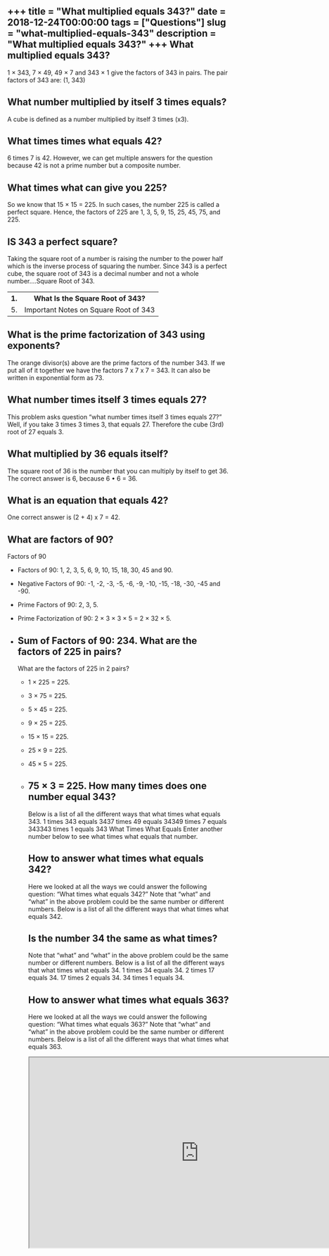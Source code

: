 +++
title = "What multiplied equals 343?"
date = 2018-12-24T00:00:00
tags = ["Questions"]
slug = "what-multiplied-equals-343"
description = "What multiplied equals 343?"
+++
What multiplied equals 343?
---------------------------

1 × 343, 7 × 49, 49 × 7 and 343 × 1 give the factors of 343 in pairs. The pair factors of 343 are: (1, 343)

What number multiplied by itself 3 times equals?
------------------------------------------------

A cube is defined as a number multiplied by itself 3 times (x3).

What times times what equals 42?
--------------------------------

6 times 7 is 42. However, we can get multiple answers for the question because 42 is not a prime number but a composite number.

What times what can give you 225?
---------------------------------

So we know that 15 × 15 = 225. In such cases, the number 225 is called a perfect square. Hence, the factors of 225 are 1, 3, 5, 9, 15, 25, 45, 75, and 225.

IS 343 a perfect square?
------------------------

Taking the square root of a number is raising the number to the power half which is the inverse process of squaring the number. Since 343 is a perfect cube, the square root of 343 is a decimal number and not a whole number….Square Root of 343.

<table><tr><th>1.</th><th>What Is the Square Root of 343?</th></tr><tr><td>5.</td><td>Important Notes on Square Root of 343</td></tr></table>

What is the prime factorization of 343 using exponents?
-------------------------------------------------------

The orange divisor(s) above are the prime factors of the number 343. If we put all of it together we have the factors 7 x 7 x 7 = 343. It can also be written in exponential form as 73.

What number times itself 3 times equals 27?
-------------------------------------------

This problem asks question “what number times itself 3 times equals 27?” Well, if you take 3 times 3 times 3, that equals 27. Therefore the cube (3rd) root of 27 equals 3.

What multiplied by 36 equals itself?
------------------------------------

The square root of 36 is the number that you can multiply by itself to get 36. The correct answer is 6, because 6 • 6 = 36.

What is an equation that equals 42?
-----------------------------------

One correct answer is (2 + 4) x 7 = 42.

What are factors of 90?
-----------------------

Factors of 90

- Factors of 90: 1, 2, 3, 5, 6, 9, 10, 15, 18, 30, 45 and 90.
- Negative Factors of 90: -1, -2, -3, -5, -6, -9, -10, -15, -18, -30, -45 and -90.
- Prime Factors of 90: 2, 3, 5.
- Prime Factorization of 90: 2 × 3 × 3 × 5 = 2 × 32 × 5.
- Sum of Factors of 90: 234. What are the factors of 225 in pairs?
    -------------------------------------
    
    What are the factors of 225 in 2 pairs?
    
    
    - 1 × 225 = 225.
    - 3 × 75 = 225.
    - 5 × 45 = 225.
    - 9 × 25 = 225.
    - 15 × 15 = 225.
    - 25 × 9 = 225.
    - 45 × 5 = 225.
    - 75 × 3 = 225. How many times does one number equal 343?
        -----------------------------------------
        
        Below is a list of all the different ways that what times what equals 343. 1 times 343 equals 3437 times 49 equals 34349 times 7 equals 343343 times 1 equals 343 What Times What Equals Enter another number below to see what times what equals that number.
        
        How to answer what times what equals 342?
        -----------------------------------------
        
        Here we looked at all the ways we could answer the following question: “What times what equals 342?” Note that “what” and “what” in the above problem could be the same number or different numbers. Below is a list of all the different ways that what times what equals 342.
        
        Is the number 34 the same as what times?
        ----------------------------------------
        
        Note that “what” and “what” in the above problem could be the same number or different numbers. Below is a list of all the different ways that what times what equals 34. 1 times 34 equals 34. 2 times 17 equals 34. 17 times 2 equals 34. 34 times 1 equals 34.
        
        How to answer what times what equals 363?
        -----------------------------------------
        
        Here we looked at all the ways we could answer the following question: “What times what equals 363?” Note that “what” and “what” in the above problem could be the same number or different numbers. Below is a list of all the different ways that what times what equals 363.
        
        <iframe allow="accelerometer; autoplay; clipboard-write; encrypted-media; gyroscope; picture-in-picture" allowfullscreen="" class="__youtube_prefs__  epyt-is-override  no-lazyload" data-no-lazy="1" data-origheight="433" data-origwidth="770" data-skipgform_ajax_framebjll="" height="433" id="_ytid_82460" loading="lazy" src="https://www.youtube.com/embed/GKetIwxaenA?enablejsapi=1&autoplay=0&cc_load_policy=0&cc_lang_pref=&iv_load_policy=1&loop=0&modestbranding=0&rel=1&fs=1&playsinline=0&autohide=2&theme=dark&color=red&controls=1&" title="YouTube player" width="770"></iframe>